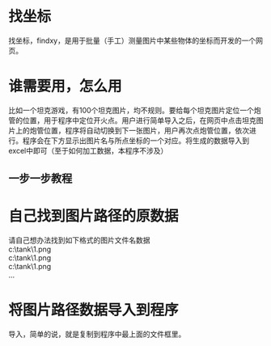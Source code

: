 # 找坐标
找坐标，findxy，是用于批量（手工）测量图片中某些物体的坐标而开发的一个网页。

# 谁需要用，怎么用
比如一个坦克游戏，有100个坦克图片，均不规则。要给每个坦克图片定位一个炮管的位置，用于程序中定位开火点。用户进行简单导入之后，在网页中点击坦克图片上的炮管位置，程序将自动切换到下一张图片，用户再次点炮管位置，依次进行。程序会在下方显示出图片名与所点坐标的一个对应。将生成的数据导入到excel中即可（至于如何加工数据，本程序不涉及）

## 一步一步教程

# 自己找到图片路径的原数据
请自己想办法找到如下格式的图片文件名数据  
c:\tank\1.png  
c:\tank\1.png  
c:\tank\1.png  
...  

# 将图片路径数据导入到程序
导入，简单的说，就是复制到程序中最上面的文件框里。
